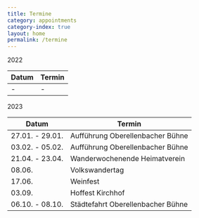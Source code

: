 ```yaml
---
title: Termine
category: appointments
category-index: true
layout: home
permalink: /termine
---
```


2022  

| Datum | Termin |
|--|--|
| - | - |

2023  

| Datum | Termin |
|--|--|
| 27.01. - 29.01. | Aufführung Oberellenbacher Bühne |
| 03.02. - 05.02. | Aufführung Oberellenbacher Bühne |
| 21.04. - 23.04. | Wanderwochenende Heimatverein |
| 08.06. | Volkswandertag |
| 17.06. | Weinfest |
| 03.09. | Hoffest Kirchhof |
| 06.10. - 08.10. | Städtefahrt Oberellenbacher Bühne |
